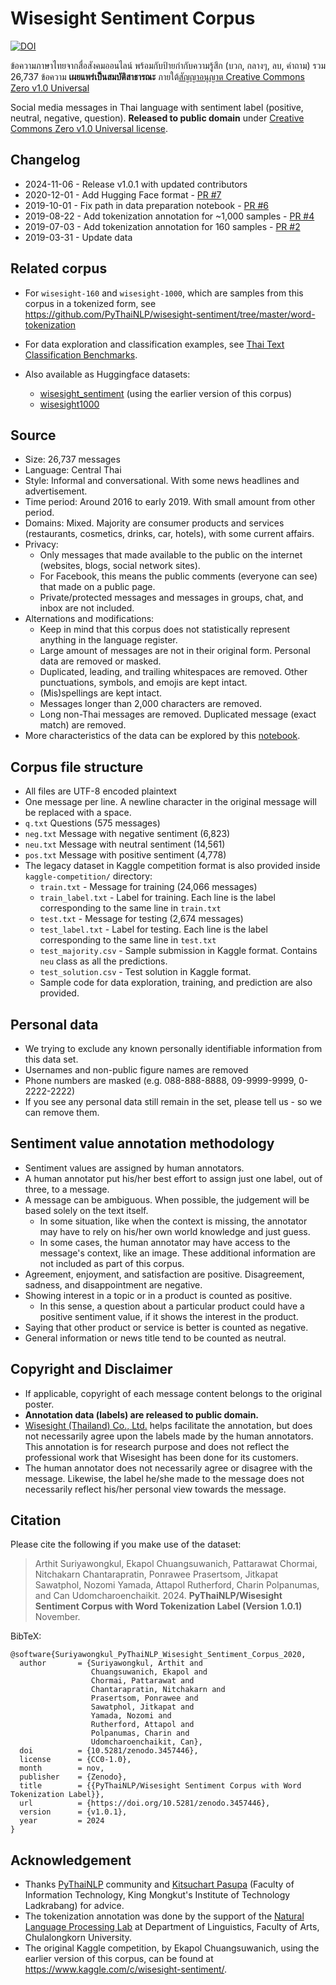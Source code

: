 # Wisesight Sentiment Corpus

[![DOI](https://zenodo.org/badge/DOI/10.5281/zenodo.3457446.svg)](https://doi.org/10.5281/zenodo.3457446)

ข้อความภาษาไทยจากสื่อสังคมออนไลน์ พร้อมกับป้ายกำกับความรู้สึก (บวก, กลางๆ, ลบ, คำถาม) รวม 26,737 ข้อความ
**เผยแพร่เป็นสมบัติสาธารณะ** ภายใต้[สัญญาอนุญาต Creative Commons Zero v1.0 Universal][cc]

Social media messages in Thai language with sentiment label (positive, neutral, negative, question).
**Released to public domain** under [Creative Commons Zero v1.0 Universal license][cc].

[cc]: https://creativecommons.org/publicdomain/zero/1.0/

## Changelog

- 2024-11-06 - Release v1.0.1 with updated contributors
- 2020-12-01 - Add Hugging Face format - [PR #7](https://github.com/PyThaiNLP/wisesight-sentiment/pull/7)
- 2019-10-01 - Fix path in data preparation notebook - [PR #6](https://github.com/PyThaiNLP/wisesight-sentiment/pull/6)
- 2019-08-22 - Add tokenization annotation for ~1,000 samples - [PR #4](https://github.com/PyThaiNLP/wisesight-sentiment/pull/4)
- 2019-07-03 - Add tokenization annotation for 160 samples - [PR #2](https://github.com/PyThaiNLP/wisesight-sentiment/pull/2)
- 2019-03-31 - Update data

## Related corpus

- For `wisesight-160` and `wisesight-1000`, which are samples from this corpus in a tokenized form,
  see <https://github.com/PyThaiNLP/wisesight-sentiment/tree/master/word-tokenization>

- For data exploration and classification examples,
  see [Thai Text Classification Benchmarks](https://github.com/PyThaiNLP/classification-benchmarks).

- Also available as Huggingface datasets:
  - [wisesight_sentiment](https://huggingface.co/datasets/wisesight_sentiment)
    (using the earlier version of this corpus)
  - [wisesight1000](https://huggingface.co/datasets/wisesight1000)

## Source

- Size: 26,737 messages
- Language: Central Thai
- Style: Informal and conversational. With some news headlines and advertisement.
- Time period: Around 2016 to early 2019. With small amount from other period.
- Domains: Mixed. Majority are consumer products and services
  (restaurants, cosmetics, drinks, car, hotels), with some current affairs.
- Privacy:
  - Only messages that made available to the public on the internet
    (websites, blogs, social network sites).
  - For Facebook, this means the public comments (everyone can see) that made on a public page.
  - Private/protected messages and messages in groups, chat, and inbox are not included.
- Alternations and modifications:
  - Keep in mind that this corpus does not statistically represent anything in the language register.
  - Large amount of messages are not in their original form. Personal data are removed or masked.
  - Duplicated, leading, and trailing whitespaces are removed.
    Other punctuations, symbols, and emojis are kept intact.
  - (Mis)spellings are kept intact.
  - Messages longer than 2,000 characters are removed.
  - Long non-Thai messages are removed. Duplicated message (exact match) are removed.
- More characteristics of the data can be explored by this
  [notebook](https://github.com/PyThaiNLP/wisesight-sentiment/blob/master/exploration.ipynb).

## Corpus file structure

- All files are UTF-8 encoded plaintext
- One message per line. A newline character in the original message will be replaced with a space.
- `q.txt` Questions (575 messages)
- `neg.txt` Message with negative sentiment (6,823)
- `neu.txt` Message with neutral sentiment (14,561)
- `pos.txt` Message with positive sentiment (4,778)
- The legacy dataset in Kaggle competition format is also provided inside `kaggle-competition/` directory:
  - `train.txt` - Message for training (24,066 messages)
  - `train_label.txt` - Label for training. Each line is the label corresponding to the same line in `train.txt`
  - `test.txt` - Message for testing (2,674 messages)
  - `test_label.txt` - Label for testing. Each line is the label corresponding to the same line in `test.txt`
  - `test_majority.csv` - Sample submission in Kaggle format. Contains `neu` class as all the predictions.
  - `test_solution.csv` - Test solution in Kaggle format.
  - Sample code for data exploration, training, and prediction are also provided.

## Personal data

- We trying to exclude any known personally identifiable information from this data set.
- Usernames and non-public figure names are removed
- Phone numbers are masked (e.g. 088-888-8888, 09-9999-9999, 0-2222-2222)
- If you see any personal data still remain in the set, please tell us - so we can remove them.

## Sentiment value annotation methodology

- Sentiment values are assigned by human annotators.
- A human annotator put his/her best effort to assign just one label, out of three, to a message.
- A message can be ambiguous. When possible, the judgement will be based solely on the text itself.
  - In some situation, like when the context is missing, the annotator may have to rely on his/her own world knowledge and just guess.
  - In some cases, the human annotator may have access to the message's context, like an image.
    These additional information are not included as part of this corpus.
- Agreement, enjoyment, and satisfaction are positive. Disagreement, sadness, and disappointment are negative.
- Showing interest in a topic or in a product is counted as positive.
  - In this sense, a question about a particular product could have a positive sentiment value, if it shows the interest in the product.
- Saying that other product or service is better is counted as negative.
- General information or news title tend to be counted as neutral.

## Copyright and Disclaimer

- If applicable, copyright of each message content belongs to the original poster.
- **Annotation data (labels) are released to public domain.**
- [Wisesight (Thailand) Co., Ltd.](https://github.com/wisesight/) helps facilitate the annotation,
  but does not necessarily agree upon the labels made by the human annotators.
  This annotation is for research purpose and does not reflect the professional work that Wisesight has been done for its customers.
- The human annotator does not necessarily agree or disagree with the message.
  Likewise, the label he/she made to the message does not necessarily reflect his/her personal view towards the message.

## Citation

Please cite the following if you make use of the dataset:

> Arthit Suriyawongkul, Ekapol Chuangsuwanich, Pattarawat Chormai, Nitchakarn Chantarapratin, Ponrawee Prasertsom, Jitkapat Sawatphol, Nozomi Yamada, Attapol Rutherford, Charin Polpanumas, and Can Udomcharoenchaikit. 2024. **PyThaiNLP/Wisesight Sentiment Corpus with Word Tokenization Label (Version 1.0.1)** November.

BibTeX:

```
@software{Suriyawongkul_PyThaiNLP_Wisesight_Sentiment_Corpus_2020,
  author       = {Suriyawongkul, Arthit and
                  Chuangsuwanich, Ekapol and
                  Chormai, Pattarawat and
                  Chantarapratin, Nitchakarn and
                  Prasertsom, Ponrawee and
                  Sawatphol, Jitkapat and
                  Yamada, Nozomi and
                  Rutherford, Attapol and
                  Polpanumas, Charin and
                  Udomcharoenchaikit, Can},
  doi          = {10.5281/zenodo.3457446},
  license      = {CC0-1.0},
  month        = nov,
  publisher    = {Zenodo},
  title        = {{PyThaiNLP/Wisesight Sentiment Corpus with Word Tokenization Label}},
  url          = {https://doi.org/10.5281/zenodo.3457446},
  version      = {v1.0.1},
  year         = 2024
}
```

## Acknowledgement

- Thanks [PyThaiNLP](https://github.com/PyThaiNLP/pythainlp) community and
  [Kitsuchart Pasupa](https://www.it.kmitl.ac.th/~kitsuchart/)
  (Faculty of Information Technology, King Mongkut's Institute of Technology
  Ladkrabang) for advice.
- The tokenization annotation was done by the support of
  the [Natural Language Processing Lab](https://attapol.github.io/lab.html)
  at Department of Linguistics, Faculty of Arts, Chulalongkorn University.
- The original Kaggle competition, by Ekapol Chuangsuwanich,
  using the earlier version of this corpus,
  can be found at <https://www.kaggle.com/c/wisesight-sentiment/>.
